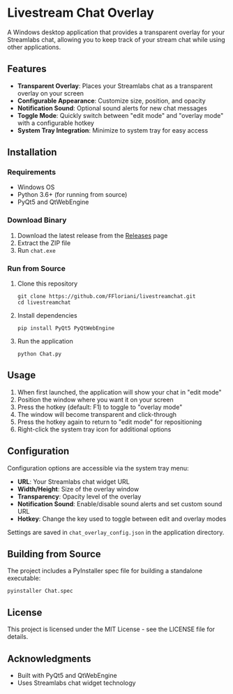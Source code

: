 # Livestream Chat Overlay

A Windows desktop application that provides a transparent overlay for your Streamlabs chat, allowing you to keep track of your stream chat while using other applications.

## Features

- **Transparent Overlay**: Places your Streamlabs chat as a transparent overlay on your screen
- **Configurable Appearance**: Customize size, position, and opacity
- **Notification Sound**: Optional sound alerts for new chat messages
- **Toggle Mode**: Quickly switch between "edit mode" and "overlay mode" with a configurable hotkey
- **System Tray Integration**: Minimize to system tray for easy access

## Installation

### Requirements
- Windows OS
- Python 3.6+ (for running from source)
- PyQt5 and QtWebEngine

### Download Binary
1. Download the latest release from the [Releases](https://github.com/FFloriani/livestreamchat/releases) page
2. Extract the ZIP file
3. Run `chat.exe`

### Run from Source
1. Clone this repository
   ```
   git clone https://github.com/FFloriani/livestreamchat.git
   cd livestreamchat
   ```
2. Install dependencies
   ```
   pip install PyQt5 PyQtWebEngine
   ```
3. Run the application
   ```
   python Chat.py
   ```

## Usage

1. When first launched, the application will show your chat in "edit mode"
2. Position the window where you want it on your screen
3. Press the hotkey (default: F1) to toggle to "overlay mode"
4. The window will become transparent and click-through
5. Press the hotkey again to return to "edit mode" for repositioning
6. Right-click the system tray icon for additional options

## Configuration

Configuration options are accessible via the system tray menu:

- **URL**: Your Streamlabs chat widget URL
- **Width/Height**: Size of the overlay window
- **Transparency**: Opacity level of the overlay
- **Notification Sound**: Enable/disable sound alerts and set custom sound URL
- **Hotkey**: Change the key used to toggle between edit and overlay modes

Settings are saved in `chat_overlay_config.json` in the application directory.

## Building from Source

The project includes a PyInstaller spec file for building a standalone executable:

```
pyinstaller Chat.spec
```

## License

This project is licensed under the MIT License - see the LICENSE file for details.

## Acknowledgments

- Built with PyQt5 and QtWebEngine
- Uses Streamlabs chat widget technology
